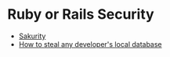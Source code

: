 # Ruby or Rails Security

* [Sakurity](http://sakurity.com/blog)
* [How to steal any developer's local database](http://bouk.co/blog/hacking-developers/)